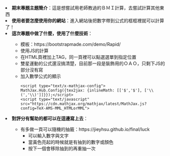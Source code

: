 # 

<li><b>期末專題主題簡介</b>：這是想嘗試用老師教過的ＢＭＩ計算，去嘗試計算其他東西
<li><b>使用者要怎麼使用你的網站</b>：進入網站後把數字帶到公式的框框裡就可以計算了！
<li><b>這次專題中做了什麼，使用了什麼技術</b>：
  <ul>  <ul>
    <li>模板：https://bootstrapmade.com/demo/Rapid/
    <li>使用JS的計算  
    <li>在HTML頁裡加上TAG，同一頁裡可以點選選單到指定位置
    <li>雙星運動的公式還沒搞清楚，目前那一段是裝飾用的ＯＡＯ，只剩下JS的部分沒有寫
    <li>加入數學公式的顯示

    <script type="text/x-mathjax-config"> MathJax.Hub.Config({tex2jax: {inlineMath: [['$','$'], ['\\(','\\)']]}});</script>
    <script type="text/javascript" src="https://cdn.mathjax.org/mathjax/latest/MathJax.js?config=TeX-AMS-MML_HTMLorMML">

     
  </ul></ul>
<li><b>對評分有幫助的都可以在這邊寫上去</b>：
    <ul>  <ul>
  <li>有多做一頁可以隨機的抽籤：https://jieyhsu.github.io/final/luck
   <ul> 
     <li>可以輸入數字與文字
     <li>當黃色亮起的時候就是有抽到的數字或顏色
     <li>按下一個會移除抽到的再重抽一次
    </ul>
 </ul></ul>
